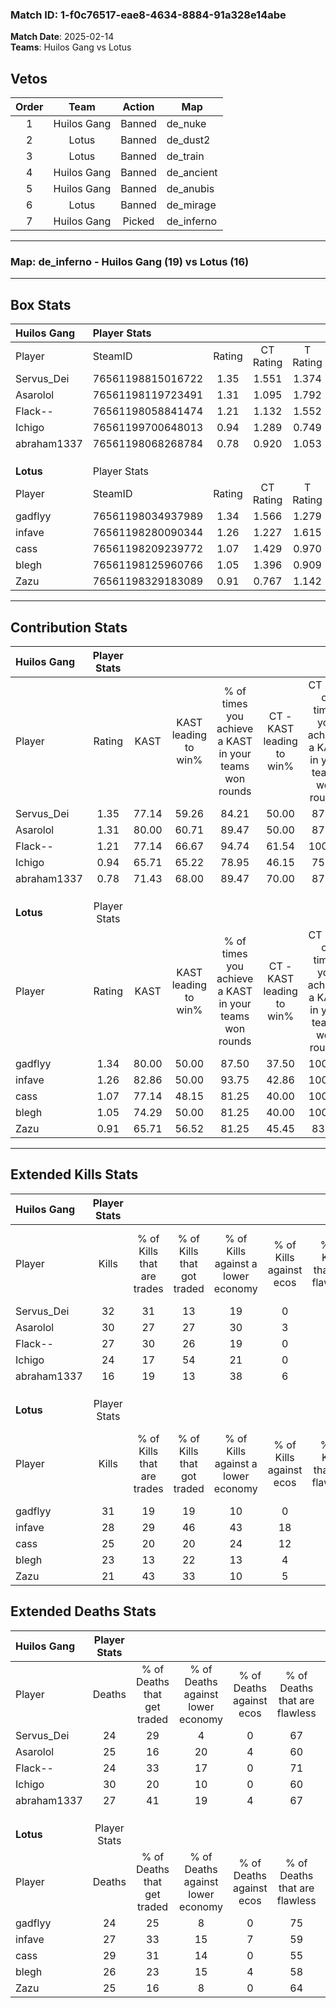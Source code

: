 ### Match ID: 1-f0c76517-eae8-4634-8884-91a328e14abe  
**Match Date**: 2025-02-14  
**Teams**: Huilos Gang vs Lotus  

## Vetos  

| Order | Team | Action | Map |
| :---: | :--: | :----: | --- |
| 1 | Huilos Gang | Banned | de_nuke |
| 2 | Lotus | Banned | de_dust2 |
| 3 | Lotus | Banned | de_train |
| 4 | Huilos Gang | Banned | de_ancient |
| 5 | Huilos Gang | Banned | de_anubis |
| 6 | Lotus | Banned | de_mirage |
| 7 | Huilos Gang | Picked | de_inferno |

---  

### **Map**: de_inferno - Huilos Gang (19) vs Lotus (16)  
---  

## Box Stats  

| **Huilos Gang** | Player Stats      |        |           |          |       |      |       |         |        |      |     |
| :- | :- | :-: | :-: | :-: | :-: | :-: | :-: | :-: | :-: | :-: | :-: |
| Player          | SteamID           | Rating | CT Rating | T Rating | KAST  | ADR  | Kills | Assists | Deaths | K/D  | HS% |
| Servus_Dei      | 76561198815016722 |  1.35  |   1.551   |  1.374   | 77.14 | 88.4 |  32   |    5    |   24   | 1.33 | 68  |
| Asarolol        | 76561198119723491 |  1.31  |   1.095   |  1.792   | 80.00 | 88.2 |  30   |    8    |   25   | 1.20 | 60  |
| Flack--         | 76561198058841474 |  1.21  |   1.132   |  1.552   | 77.14 | 82.7 |  27   |    8    |   24   | 1.13 | 44  |
| Ichigo          | 76561199700648013 |  0.94  |   1.289   |  0.749   | 65.71 | 74.4 |  24   |    7    |   30   | 0.80 | 45  |
| abraham1337     | 76561198068268784 |  0.78  |   0.920   |  1.053   | 71.43 | 57.3 |  16   |   10    |   27   | 0.59 | 37  |
|                 |                   |        |           |          |       |      |       |         |        |      |     |
|                 |                   |        |           |          |       |      |       |         |        |      |     |
|                 |                   |        |           |          |       |      |       |         |        |      |     |
| **Lotus**       | Player Stats      |        |           |          |       |      |       |         |        |      |     |
| Player          | SteamID           | Rating | CT Rating | T Rating | KAST  | ADR  | Kills | Assists | Deaths | K/D  | HS% |
| gadflyy         | 76561198034937989 |  1.34  |   1.566   |  1.279   | 80.00 | 84.6 |  31   |    9    |   24   | 1.29 | 54  |
| infave          | 76561198280090344 |  1.26  |   1.227   |  1.615   | 82.86 | 88.7 |  28   |   10    |   27   | 1.04 | 35  |
| cass            | 76561198209239772 |  1.07  |   1.429   |  0.970   | 77.14 | 77.6 |  25   |    8    |   29   | 0.86 | 32  |
| blegh           | 76561198125960766 |  1.05  |   1.396   |  0.909   | 74.29 | 76.3 |  23   |   12    |   26   | 0.88 | 86  |
| Zazu            | 76561198329183089 |  0.91  |   0.767   |  1.142   | 65.71 | 67.3 |  21   |    6    |   25   | 0.84 | 61  |
---  

## Contribution Stats  

| **Huilos Gang** | Player Stats |       |                      |                                                        |                           |                                                             |                          |                                                            |
| :- | :-: | :-: | :-: | :-: | :-: | :-: | :-: | :-: |
| Player          |    Rating    | KAST  | KAST leading to win% | % of times you achieve a KAST in your teams won rounds | CT - KAST leading to win% | CT - % of times you achieve a KAST in your teams won rounds | T - KAST leading to win% | T - % of times you achieve a KAST in your teams won rounds |
| Servus_Dei      |     1.35     | 77.14 |        59.26         |                         84.21                          |           50.00           |                            87.50                            |          69.23           |                           81.82                            |
| Asarolol        |     1.31     | 80.00 |        60.71         |                         89.47                          |           50.00           |                            87.50                            |          71.43           |                           90.91                            |
| Flack--         |     1.21     | 77.14 |        66.67         |                         94.74                          |           61.54           |                           100.00                            |          71.43           |                           90.91                            |
| Ichigo          |     0.94     | 65.71 |        65.22         |                         78.95                          |           46.15           |                            75.00                            |          90.00           |                           81.82                            |
| abraham1337     |     0.78     | 71.43 |        68.00         |                         89.47                          |           70.00           |                            87.50                            |          66.67           |                           90.91                            |
|                 |              |       |                      |                                                        |                           |                                                             |                          |                                                            |
|                 |              |       |                      |                                                        |                           |                                                             |                          |                                                            |
|                 |              |       |                      |                                                        |                           |                                                             |                          |                                                            |
| **Lotus**       | Player Stats |       |                      |                                                        |                           |                                                             |                          |                                                            |
| Player          |    Rating    | KAST  | KAST leading to win% | % of times you achieve a KAST in your teams won rounds | CT - KAST leading to win% | CT - % of times you achieve a KAST in your teams won rounds | T - KAST leading to win% | T - % of times you achieve a KAST in your teams won rounds |
| gadflyy         |     1.34     | 80.00 |        50.00         |                         87.50                          |           37.50           |                           100.00                            |          66.67           |                           80.00                            |
| infave          |     1.26     | 82.86 |        50.00         |                         93.75                          |           42.86           |                           100.00                            |          56.25           |                           90.00                            |
| cass            |     1.07     | 77.14 |        48.15         |                         81.25                          |           40.00           |                           100.00                            |          58.33           |                           70.00                            |
| blegh           |     1.05     | 74.29 |        50.00         |                         81.25                          |           40.00           |                           100.00                            |          63.64           |                           70.00                            |
| Zazu            |     0.91     | 65.71 |        56.52         |                         81.25                          |           45.45           |                            83.33                            |          66.67           |                           80.00                            |
---  

## Extended Kills Stats  

| **Huilos Gang** | Player Stats |                            |                            |                                    |                         |                              |                                 |                                       |                    |           |
| :- | :-: | :-: | :-: | :-: | :-: | :-: | :-: | :-: | :-: | :-: |
| Player          |    Kills     | % of Kills that are trades | % of Kills that got traded | % of Kills against a lower economy | % of Kills against ecos | % of Kills that are flawless | % of Kills that are close duels | % of Kills that are assisted by flash | Pistol Round Kills | AWP Kills |
| Servus_Dei      |      32      |             31             |             13             |                 19                 |            0            |              44              |               16                |                   3                   |         1          |     6     |
| Asarolol        |      30      |             27             |             27             |                 30                 |            3            |              53              |                7                |                   3                   |         0          |     1     |
| Flack--         |      27      |             30             |             26             |                 19                 |            0            |              81              |                4                |                   4                   |         10         |     1     |
| Ichigo          |      24      |             17             |             54             |                 21                 |            0            |              63              |                8                |                   4                   |         2          |     1     |
| abraham1337     |      16      |             19             |             13             |                 38                 |            6            |              69              |                6                |                  13                   |         0          |     0     |
|                 |              |                            |                            |                                    |                         |                              |                                 |                                       |                    |           |
|                 |              |                            |                            |                                    |                         |                              |                                 |                                       |                    |           |
|                 |              |                            |                            |                                    |                         |                              |                                 |                                       |                    |           |
| **Lotus**       | Player Stats |                            |                            |                                    |                         |                              |                                 |                                       |                    |           |
| Player          |    Kills     | % of Kills that are trades | % of Kills that got traded | % of Kills against a lower economy | % of Kills against ecos | % of Kills that are flawless | % of Kills that are close duels | % of Kills that are assisted by flash | Pistol Round Kills | AWP Kills |
| gadflyy         |      31      |             19             |             19             |                 10                 |            0            |              55              |                6                |                   3                   |         0          |     1     |
| infave          |      28      |             29             |             46             |                 43                 |           18            |              64              |                0                |                   4                   |         0          |     2     |
| cass            |      25      |             20             |             20             |                 24                 |           12            |              80              |                0                |                   0                   |         14         |     0     |
| blegh           |      23      |             13             |             22             |                 13                 |            4            |              74              |                0                |                   0                   |         0          |     1     |
| Zazu            |      21      |             43             |             33             |                 10                 |            5            |              48              |               10                |                   5                   |         0          |     4     |
## Extended Deaths Stats  

| **Huilos Gang** | Player Stats |                             |                                   |                          |                               |                            |                           |               |
| :- | :-: | :-: | :-: | :-: | :-: | :-: | :-: | :-: |
| Player          |    Deaths    | % of Deaths that get traded | % of Deaths against lower economy | % of Deaths against ecos | % of Deaths that are flawless | % of Deaths that are close | % of Deaths while blinded | Deaths to AWP |
| Servus_Dei      |      24      |             29              |                 4                 |            0             |              67               |             8              |             4             |       2       |
| Asarolol        |      25      |             16              |                20                 |            4             |              60               |             0              |             0             |       2       |
| Flack--         |      24      |             33              |                17                 |            0             |              71               |             4              |             4             |       3       |
| Ichigo          |      30      |             20              |                10                 |            0             |              60               |             3              |             3             |       4       |
| abraham1337     |      27      |             41              |                19                 |            4             |              67               |             0              |             0             |       3       |
|                 |              |                             |                                   |                          |                               |                            |                           |               |
|                 |              |                             |                                   |                          |                               |                            |                           |               |
|                 |              |                             |                                   |                          |                               |                            |                           |               |
| **Lotus**       | Player Stats |                             |                                   |                          |                               |                            |                           |               |
| Player          |    Deaths    | % of Deaths that get traded | % of Deaths against lower economy | % of Deaths against ecos | % of Deaths that are flawless | % of Deaths that are close | % of Deaths while blinded | Deaths to AWP |
| gadflyy         |      24      |             25              |                 8                 |            0             |              75               |             0              |            13             |       2       |
| infave          |      27      |             33              |                15                 |            7             |              59               |             7              |             0             |       4       |
| cass            |      29      |             31              |                14                 |            0             |              55               |             14             |             3             |       1       |
| blegh           |      26      |             23              |                15                 |            4             |              58               |             8              |             0             |       5       |
| Zazu            |      25      |             16              |                 8                 |            0             |              64               |             12             |             8             |       1       |
